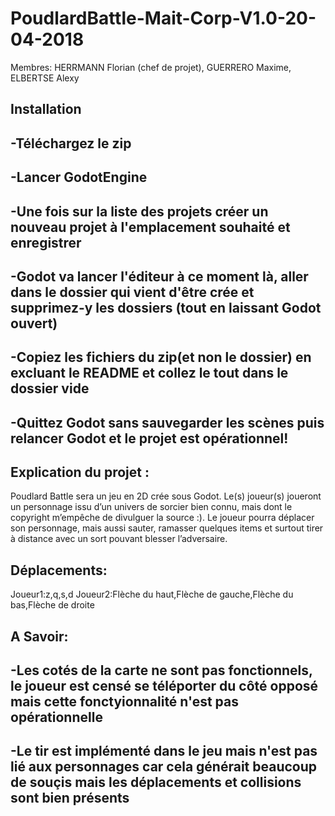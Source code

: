 # PoudlardBattle-Mait-Corp-V1.0-20-04-2018
Membres: HERRMANN Florian (chef de projet), GUERRERO Maxime, ELBERTSE Alexy

Installation
-

  -Téléchargez le zip
  -
  -Lancer GodotEngine 
  -
  -Une fois sur la liste des projets créer un nouveau projet à l'emplacement souhaité et enregistrer
  -
  -Godot va lancer l'éditeur à ce moment là, aller dans le dossier qui vient d'être crée et supprimez-y les dossiers (tout en laissant       Godot ouvert)
  -
  -Copiez les fichiers du zip(et non le dossier) en excluant le README et collez le tout dans le dossier vide
  -
  -Quittez Godot sans sauvegarder les scènes puis relancer Godot et le projet est opérationnel!
  -
  
Explication du projet :
-
Poudlard Battle sera un jeu en 2D crée sous Godot. Le(s) joueur(s) joueront un personnage issu d’un univers de sorcier bien connu, mais dont le copyright m’empêche de divulguer la source :). Le joueur pourra déplacer son personnage, mais aussi sauter, ramasser quelques items et surtout tirer à distance avec un sort pouvant blesser l’adversaire.

Déplacements:
-
Joueur1:z,q,s,d
Joueur2:Flèche du haut,Flèche de gauche,Flèche du bas,Flèche de droite

A Savoir:
-
  -Les cotés de la carte ne sont pas fonctionnels, le joueur est censé se téléporter du côté opposé mais cette fonctyionnalité n'est pas     opérationnelle
  -
  -Le tir est implémenté dans le jeu mais n'est pas lié aux personnages car cela générait beaucoup de souçis mais les déplacements et        collisions sont bien présents
  -
  
